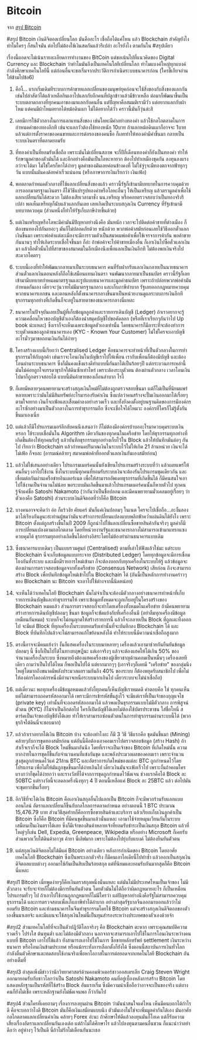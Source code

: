 Bitcoin
=======

จาก [สรุป Bitcoin](https://www.facebook.com/in.one.zaroop/posts/1715612008713948)

#สรุป Bitcoin เงินดิจิตอลเปลี่ยนโลก มันคืออะไร เชื่อถือได้แค่ไหน แล้ว Blockchain สำคัญยังไง ทำไมใครๆ ก็สนใจมัน ต่อไปไม่ต้องใช้เงินสดกันแล้วรึเปล่า อะไรยังไง ตามกันใน #สรุปเดียว

เรื่องนี้แอดจะไม่เน้นรายละเอียดการทำงานของ BitCoin แต่ขอเน้นไปที่แนวคิดของ Digital Currency และ Blockchain ว่าทำไมมันถึงเป็นเทคโนโลยีเปลี่ยนโลก ทำไมแบงค์ใหญ่ทุกแบงค์กำลังศึกษาเทคโนโลยีนี้ แต่ก่อนอื่นจะขอเริ่มจากประวัติการกำเนิดระบบธนาคารก่อน (ใครขี้เกียจอ่านให้ข้ามไปข้อ6)

1. คืองี้... แรกเริ่มเดิมทีระบบการค้าขายแลกเปลี่ยนของมนุษย์ยุคก่อนจะใช้สิ่งของกับสิ่งของแลกกัน เช่นไปล่าสัตว์ได้แล้วเหลือกินเอาไปแลกกับอีกคนที่ปลูกข้าวแล้วมีข้าวเหลือ ต่อมาก็พัฒนาขึ้นเป็นระบบตลาดกลางที่ทุกคนเอาของมาแลกกับคนอื่น แต่ปัญหาคือสมมติเรามีวัว แต่อยากแลกกับผ้าไหม แต่คนมีผ้าไหมอยากได้หม้อดินเผา ไม่ได้อยากได้วัว คราวนี้มันก็วุ่นล่ะสิ

2. เลยมีการใช้ตัวกลางในการแลกแทนสิ่งของ เช่นโลหะมีค่าอย่างทองคำ แล้วใช้กลไกตลาดในการกำหนดค่าของทองอีกที เช่นจะแลกวัวต้องใช้ทองหนัก 10บาท ถ้าแลกหม้อดินเผาก็อาจจะ 1บาท แล้วแต่การตั้งราคาของคนขายและการต่อรองของคนซื้อ ก็เลยทำให้ทองคำมีค่าขึ้นมา กลายเป็นระบบเงินตราที่ตลาดยอมรับ

3. ที่ทองคำเป็นที่ยอมรับเชื่อถือ เพราะมันไม่เปลี่ยนสภาพ จะกี่ปีกี่เดือนทองคำก็ยังเป็นทองคำ ทำให้รักษามูลค่าของตัวมันได้ และอีกอย่างคือมันเป็นโลหะหายาก ต้องไปทำเหมืองขุดกัน ลงทุนลงแรงกว่าจะได้มา ไม่ใช่ใครก็หาได้ง่ายๆ มูลค่าของมันเลยค่อนข้างคงที่ ไม่ใช่จู่ๆจะมีทองตกจากฟ้าทุกๆวัน แบบนั้นมันคงด้อยค่าเร็วแน่นอน (หรือภาษาการเงินเรียกว่า เงินเฟ้อ)

4. พอตลาดกำหนดตัวกลางที่ใช้แลกเปลี่ยนสิ่งของแล้ว คราวนี้รัฐก็เข้ามามีบทบาทในการควบคุมด้วยการออกมาตรฐานเงินตรา ก็ใช้วิธีแปรรูปทองคำหรือโลหะอื่นๆ ให้เป็นเหรียญ แล้วตรามูลค่าเพื่อใช้แลกเปลี่ยนกันได้สะดวก ไม่ต้องเสียเวลามาชั่ง นน.เหรียญ หรือคอยตรวจสอบว่าเป็นทองจริงรึเปล่า พอเห็นเหรียญก็นับแล้วแลกกันเลย เลยเกิดเป็นระบบสกุลเงิน Currency ที่รัฐเข้ามามีบทบาทควบคุม (ส่วนหนึ่งก็ทำให้รัฐเก็บภาษีง่ายขึ้นด้วย)

5. แต่เงินเหรียญหรือโลหะมีค่ามันมีปัญหาอย่างนึงคือ มันหนัก เวลาจะไปติดต่อค้าขายที่ต่างเมือง ก็ต้องขนทองไปกันเยอะๆ มันก็ไม่ปลอดภัยด้วย หนักด้วย พวกพ่อค้าสมัยก่อนเลยใช้วิธีออกตั๋วแลกเงินขึ้นมา เพราะพ่อค้าแต่ละเมืองจะมีการรวมตัวเป็นสมาคมพ่อค้าเพื่อใช้เจรจาการค้ากัน พอค้าขายกันนานๆ ทำให้เกิดระบบเชื่อใจขึ้นมา ก็อ่ะ ถ้าพ่อค้าจะไปค้าขายเมืองอื่น ก็เอาเงินไปซื้อตั๋วแลกเงินมา แล้วถือตั๋วนั้นไปที่สาขาของสมาคมในอีกเมืองนึงเพื่อแลกเป็นเงินอีกที ไม่ต้องพกเงินจริงไป สะดวกโคตรๆ

6. ระบบนี้เองที่ทำให้พัฒนากลายมาเป็นระบบธนาคาร คนที่รับฝากรับแลกเงินกลายเป็นนายธนาคาร ส่วนตั๋วแลกเงินตอนหลังก็ถือใช้เสมือนแทนเงินตรา จนพัฒนากลายมาเป็นธนบัตร คราวนี้รัฐก็เลยเข้ามามีบทบาทกำหนดมาตรฐานและรูปแบบธนาคารและมูลค่าธนบัตร เพราะถ้าปล่อยพวกพ่อค้ามันกำหนดกันเอง เดี๋ยวจะวุ่นวายไม่มีมาตรฐานกลาง และเก็บภาษีลำบาก รัฐเลยออกกฎหมายควบคุมพวกธนาคารเอกชน และตอนหลังก็ตั้งธนาคารกลางขึ้นมาเป็นหน่วยงานดูแลระบบการเงินอีกที ธุรกรรมทุกอย่างที่เกิดขึ้นก็จะอยู่ในสายตาของธนาคารกลางนี่แหละ

7. ธนาคารในปัจจุบันเลยเป็นผู้ที่เก็บข้อมูลลูกค้าและรายการเดินบัญชี (Ledger) ถ้าเราอยากจะรู้ความเคลื่อนไหวของบัญชีตัวเองก็ต้องนำสมุดบัญชีไปขอคัดลอก (หรือที่เราเรียกๆกันว่าไป Up book น่ะแหละ) ซึ่งเราก็จะเห็นเฉพาะข้อมูลตัวเองเท่านั้น โดยธนาคารก็มีภาระที่จะต้องทำการระบุตัวตนของลูกค้าธนาคารเอง (KYC - Known Your Customer) ไม่ใช่ใครจะเอาบัญชีอะไรมั่วๆมาขอถอนเงินกันได้ง่ายๆ

8. โครงสร้างแบบนี้เรียกว่า Centralised Ledger คือธนาคารจะทำหน้าที่เป็นตัวกลางในการทำธุรกรรมให้กับลูกค้า เช่นเราจะโอนเงินในบัญชีเราไปให้เพื่อน เรากับเพื่อนก็ต้องมีบัญชี และต้องโอนผ่านระบบธนาคาร ซึ่งก็มั่นคงแข็งแรงดีทำแบบนี้กันมาได้เป็นร้อยๆปี แต่กระบวนการเหล่านี้มันไม่ค่อยถูกใจบรรดาธุรกิจใต้ดินซักเท่าไหร่ เพราะต้องระบุตัวตน ต้องผ่านตัวกลาง เวลาโอนเงินไปมาก็ถูกตรวจสอบได้ แบบนี้มันค้าขายของเถื่อนลำบาก ไรงี้

9. ก็เลยมีหลายๆคนพยายามจะสร้างสกุลเงินใหม่ที่ไม่ต้องถูกตรวจสอบขึ้นมา แต่ก็ไม่เป็นที่นิยมแพร่หลายเพราะว่ามันไม่มีสินทรัพย์อะไรมารองรับค่าเงิน ซึ่งแปลว่าคนสร้างจะปั๊มเงินออกมาได้เรื่อยๆตามใจอยาก เงินก็จะเฟ้อและเสื่อมค่าลงอย่างรวดเร็ว และทั้งยังคงตั้งอยู่บนฐานคิดของการมีองค์กรอะไรซักอย่างมาเป็นตัวกลางในการทำธุรกรรมอีก ซึ่งจะเชื่อใจได้ไหมวะ องค์กรที่ใครก็ไม่รู้ตั้งกันขึ้นมาเองเนี่ย

10. แต่แล้วก็มีโปรแกรมเมอร์ลึกลับคนนึงเสนอว่า ก็ไม่ต้องมีองค์กรบ้าบออะไรมาควบคุมระบบเงินหรอก ใช้ระบบเชื่อมั่นใน Algorithm เดียวกันของทุกคนในเครือข่าย โดยให้ธุรกรรมทุกอย่างที่เกิดขึ้นต้องให้ทุกคนรับรู้ แล้วบันทึกธุรกรรมทุกอย่างเก็บไว้ใน Block แล้วให้บันทึกมันต่อๆ กันไป เรียกว่า Blockchain แล้วกำหนดปริมาณเงินในระบบไว้ไม่ให้เกิด 21 ล้านหน่วย เงินจะได้ไม่เฟ้อ ก็จบละ (อารมณ์คล้ายๆ สมาคมพ่อค้าที่ออกตั๋วแลกเงินกันเองสมัยก่อน)

11. แล้วไม่ใช่เสนออย่างเดียว โปรแกรมเมอร์คนนั้นยังเขียนโปรแกรมสร้างระบบที่ว่า แล้วเผยแพร่ให้คนอื่นๆ เอาไปใช้งาน ซึ่งในระบบนี้ทุกคนที่ยอมรับระบบเงินจะต้องรันโปรแกรมชุดเดียวกัน และเชื่อมต่อกันผ่านเครือข่ายอินเตอร์เนต เพื่อให้สามารถอัพเดทธุรกรรมที่เกิดขึ้นได้ ก็มีคนสนใจเอาไปใช้งานเป็นจำนวนไม่น้อย พอระบบมันเกิดขึ้นมาแล้วโปรแกรมเมอร์คนนั้นก็หายตัวไป ทุกคนรู้จักแค่ชื่อ Satoshi Nakamoto (ว่ากันว่าเป็นชื่อปลอม และมีคนพยายามมั่วเคลมอยู่เรื่อยๆ ว่าตัวเองคือ Satoshi) ส่วนระบบเงินดิจิตอลที่ว่าก็คือ Bitcoin

12. บางคนอาจจะคิดว่า อ่อ ก็แร้วงัย คัยแคร์ มันก็แค่เงินปลอมๆ ในเนต ใครจะไปเชื่อถือ...อะงั้นลองมาไล่เรียงกันดูนะฮะท่านผู้ชมว่ามันจะสร้างการเปลี่ยนแปลงแบบพลิกฟ้าคว่ำแผ่นดินได้ยังไง เพราะ Bitcoin ตั้งแต่ถูกสร้างขึ้นในปี 2009 ก็ถูกนำไปใช้แลกเปลี่ยนซื้อขายสินค้ากันจริงๆ มูลค่าก็มีการเปลี่ยนแปลงตามกลไกตลาด โดยที่หน่วยงานรัฐและธนาคารกลางไม่สามารถเข้ามาแทรกแซงควบคุมได้ ธุรกรรมทุกอย่างเกิดขึ้นได้อย่างอิสระโดยไม่ต้องทำผ่านธนาคารแบบเดิม

13. ซึ่งธนาคารแบบเดิมๆ เป็นแบบรวมศูนย์ (Centralised) ตามที่เล่าให้ฟังแล้วใช่มะ แต่ระบบ Blockchain นี่จะเก็บข้อมูลแบบกระจาย (Distributed Ledger) โดยทุกข้อมูลจะมีการเชื่อมโยงกันทั้งระบบ และเมื่อมีรายการใหม่เข้ามา ก็จะต้องบอกกับทุกเครื่องในระบบให้รู้ แล้วข้อมูลจะต้องผ่านการตรวจสอบข้อมูลจากทั้งเครือข่าย (Consensus Network) เสียก่อน ถึงจะสามารถสร้าง Block เพื่อบันทึกข้อมูลใหม่เข้าไปใน Blockchain ได้ (อันนี้เป็นหลักการทำงานคร่าวๆของ Blockchain นะ Bitcoin จะเอาไปใช้ต่างจากนี้นิดหน่อย)

14. จะเห็นได้ว่าเทคโนโลยี Blockchain นั้นไม่จำเป็นจะต้องมีตัวกลางอย่างธนาคารทำหน้าที่เก็บรายการเดินบัญชีและทำธุรกรรมให้ เพราะข้อมูลทั้งหมดจะถูกเก็บอยู่ในโครงสร้างของ Blockchain หมดแล้ว ส่วนการตรวจสอบก็จะทำโดยเครื่องทั้งหมดในเครือข่าย ถ้ามีคนพยายามสร้างรายการเดินบัญชีปลอมๆ ขึ้นมา ข้อมูลก็จะขัดแย้งกับที่เครื่องอื่นมี (อย่าลืมทุกเครื่องมีข้อมูลเหมือนกันหมด) ระบบก็จะไม่อนุญาตให้สร้างรายการนี้ แล้วก็จะกลายเป็น Block ที่ถูกเตะทิ้งออกไป จะมีแต่ Block ที่ทุกเครื่องในระบบยอมรับเท่านั้นที่จะบันทึกลง Blockchain ได้ และ Block ที่บันทึกไปแล้วจะไม่สามารถแก้ไขย้อนหลังได้ ทำให้ระบบนี้มีความน่าเชื่อถือสูงมาก

15. ตรงนี้อาจจะมีคนแย้งว่า งั้นก็แฮคเครื่องในระบบมาหลายๆ เครื่องแล้วเอามาช่วยกันยืนยันข้อมูลปลอมๆ นี้ ซึ่งก็เป็นไปได้ในทางทฤษฎีนะ แต่เอาจริงๆ แล้วจะต้องแฮคให้ได้เกิน 50% ของจำนวนเครื่องในระบบ ซึ่งหมายถึงต้องแฮคเครื่องของผู้เชี่ยวชาญด้านคอมเป็นหมื่นๆ เครื่องเลยทีเดียว ถามว่าเป็นไปได้ไหม ก็พอเป็นไปได้ แต่ยากมากๆๆ (เอาจริงๆก็เคยมี "เครือข่าย" ของกลุ่มนึงใหญ่โตมากถึงขนาดมีพลังประมวลผลรวมกันถึง 40% ของระบบ ก็ต้องหยุดรับสมาชิกไป เพื่อไม่ให้องค์กรใดองค์กรหนึ่งมีอำนาจเหนือระบบมากเกินไป เดี๋ยวระบบจะไม่น่าเชื่อถือ)

16. แต่เดี๋ยวนะ พอทุกเครื่องมีข้อมูลหมดแล้วยังงี้ทุกคนก็เห็นบัญชีเราหมดดิ คำตอบคือ ใช่ ทุกคนเห็น แต่ไม่สามารถถอดรหัสออกมาได้ เพราะมีการเข้ารหัสขั้นสูงไว้ จะมีแต่เราที่เป็นเจ้าของกุญแจไข (private key) เท่านั้นที่จะถอดรหัสออกมาได้ แล้วพอเป็นธุรกรรมแบบไม่มีตัวกลาง การพิสูจน์ตัวตน (KYC) ก็ไม่จำเป็นอีกต่อไป ใครก็เปิดบัญชีได้เลยไม่ต้องใช้บัตรประชาชน ใส่ชื่อโทนี่ สตาร์คเป็นเจ้าของบัญชียังได้เลย ทำให้เราสามารถซ่อนตัวตนในการทำธุรกรรมผ่านระบบนี้ได้ (พวกธุรกิจใต้ดินนี่จะชอบมาก)

17. แล้วถ้าเราอยากได้เงิน Bitcoin บ้าง จะต้องทำไงอะ ก็มี 3 วิธี วิธีแรกคือ ขุดมันขึ้นมา (Mining) คล้ายๆกับการขุดทองสมัยก่อน แต่อันนี้คือต้องเอาคอมเราไปตรวจสอบข้อมูล (สร้าง Hash) ถ้าสำเร็จเราก็จะได้ Block ใหม่ขึ้นมาอันนึง โดยที่เราจะเป็นเจ้าของ Bitcoin ที่เกิดใหม่นั้น ความยากง่ายในการขุดก็ขึ้นกับจำนวนคนที่แข่งกันขุด และพลังประมวลผลของคอมเรา เพราะจำนวนสูงสุดถูกกำหนดไว้แค่ 21ล้าน BTC และอัตราการเกิดใหม่ของแต่ละ BTC ถูกกำหนดไว้โดยโปรแกรม เพื่อไม่ให้มันถูกขุดขึ้นมาได้ง่ายเกินไป เดี๋ยวเงินมันจะเฟ้อเร็วไป เพราะงั้นถ้าคอมใครแรงกว่าก็ขุดได้ง่ายกว่า และรางวัลที่ได้จากการขุดถูกกำหนดไว้ชัดเจน ช่วงแรกคือได้ Block ละ 50BTC แต่รางวัลนี้จะลดลงครึ่งนึงทุกๆ 4 ปี ตอนนี้เหลือแค่ Block ละ 25BTC แล้ว ต่อไปมันจะขุดยากขึ้นเรื่อยๆ

18. อีกวิธีที่จะได้เงิน Bitcoin คือเอาเงินสกุลอื่นไปแลกเป็น Bitcoin ก็จะมีพวกร้านรับแลกแบบออนไลน์ อัตราแลกเปลี่ยนก็ขึ้นกับกลไกลการตลาดกำหนด อย่างตอนนี้ 1 BTC ประมาณ 15,476.79 บาท ส่วนวิธีสุดท้ายก็คือการซื้อขายสินค้าและบริการ แล้วเรียกเก็บเงินลูกค้าเป็น Bitcoin ซึ่งก็คือ Bitcoin ที่มีคนขุดขึ้นมาแล้วนั่นแหละ เอามาใช้จ่ายหมุนเวียนกันในระบบ เสมือนเป็นเงินตราได้เลย ซึ่งก็มีเจ้าของสินค้าหลายเจ้าที่ยอมรับชำระเป็นเงินสกุล Bitcoin แล้วที่ใหญ่ๆก็เช่น Dell, Expedia, Greenpeace, Wikipedia หรืออย่าง Microsoft ก็เคยรับ ส่วนพวกเว็บใต้ดินค้าอาวุธ ค้ายา นี่เลิฟมาก เพราะไม่ต้องไปยุ่งกับแบงค์ ไม่ต้องยืนยันตัวตน

19. แต่สกุลเงินดิจิตอลไม่ได้มีแค่ Bitcoin อย่างเดียว หลังการกำเนิดของ Bitcoin โดยอาศัยเทคโนโลยี Blockchain ซึ่งเป็นพระเอกตัวจริง ก็มีคนเอาไอเดียนี้ไปทำซ้ำ แล้วออกเป็นสกุลเงินดิจิตอลแบบต่างๆ ออกมาใช้กันเป็นสิบเป็นร้อยสกุล แต่ที่นิยมและยอมรับกันมากสุดก็คือ Bitcoin นี่แหละ

#สรุป1 Bitcoin เนี่ยพูดง่ายๆก็คือเงินตราสกุลหนึ่งนั่นแหละ แต่มันไม่มีประเทศไหนเป็นเจ้าของ ไม่มีตัวกลาง จะรับจะจ่ายก็ไม่ต้องมีการยืนยันตัวตน โดยตัวมันไม่ได้ถือว่าผิดกฎหมายอะไร ก็เป็นเหมือนโปรแกรมทั่วๆ ไป ถ้าเอาไปใช้งานถูกกฎหมายก็ไม่มีใครว่า แต่ปัญหาอย่างนึงคือรัฐไม่สามารถควบคุมธุรกรรมได้ และการตรวจสอบเพื่อเก็บภาษีทำได้ลำบาก อย่างล่าสุดรัฐบาลจีนออกมาบอกแล้วว่าไม่ยอมรับ Bitcoin และห้ามธนาคารในจีนทำธุรกรรมโดยใช้ Bitcoin แต่จะสร้างสกุลเงินดิจิตอลของตัวเองขึ้นมาเลยจ้ะ และมีแผนจะใช้สกุลเงินใหม่นี้เป็นทุนสำรองระหว่างประเทศของตัวเองด้วยจ้า

#สรุป2 ส่วนเทคโนโลยีที่จะเป็นตัวปฎิวัติโลกจริงๆ คือ Blockchain ตะหาก เพราะคุณสมบัติความรวดเร็ว โปร่งใส ต้นทุนต่ำ และไม่ต้องมีตัวกลาง นอกจากจะสามารถเอาไปใช้ในการโอนเงินระหว่างคนแบบที่ Bitcoin เอาไปใช้แล้ว ยังสามารถเอาไปใช้ในการ ซื้อขายหลักทรัพย์ settlement เงินระหว่างธนาคาร หรือโอนเงินข้ามประเทศ หรือแม้กระทั่งการเลือกตั้งก็ยังได้ ซึ่งตอนนี้สถาบันการเงินทั่วโลกกำลังตื่นตัวศึกษาและทดสอบใช้งานจริงเพื่อหาโอกาสในการต่อยอดจากเทคโนโลยี Blockchain กันอย่างเต็มที่

#สรุป3 ล่าสุดเพิ่งมีข่าวว่านักวิทยาศาสตร์ด้านคอมพิวเตอร์ชาวออสเตรเลีย Craig Steven Wright ออกมายอมรับกับชาวโลกว่าเป็น Satoshi Nakamoto คนที่อยู่เบื้องหลังการสร้าง Bitcoin โดยแสดงหลักฐานเป็นรหัสที่ใช้สร้าง Block อันแรกเริ่ม ซึ่งมีความน่าเชื่อถือว่าอาจจะเป็นของจริง แต่บางคนก็ยังไม่เชื่อ เพราะหลักฐานยังไม่ชัดเจนพอ ก็ว่ากันไป

#สรุป4 ส่วนใครที่เคยถามๆ เรื่องการลงทุนผ่าน Bitcoin ว่ามันน่าสนใจแค่ไหน เห็นมีคนบอกได้กำไรดี คือจะบอกว่าไงดี Bitcoin มันก็คือเงินเสมือนแบบนึง ตัวมันเองไม่ใช่จะเพิ่มมูลค่ากันได้เอง มันอาศัยกลไกตลาดแลกเปลี่ยนค่าเงิน คล้ายๆ Forex อ่ะนะ ถ้าศึกษาให้ดีแล้วลงทุนมันก็โอเค แต่ก็รับความเสี่ยงเรื่องอัตราแลกเปลี่ยนกันเองเด้อ แต่ถ้าไม่ได้ศึกษาไร แล้วไปลงทุนตามคนอื่นชวน ก็แนะนำว่าอย่าดีกว่า อยู่ห่างๆ ไว้เป็นดี นี่ถ้าไม่รักไม่เตือนกันนะเธอ
